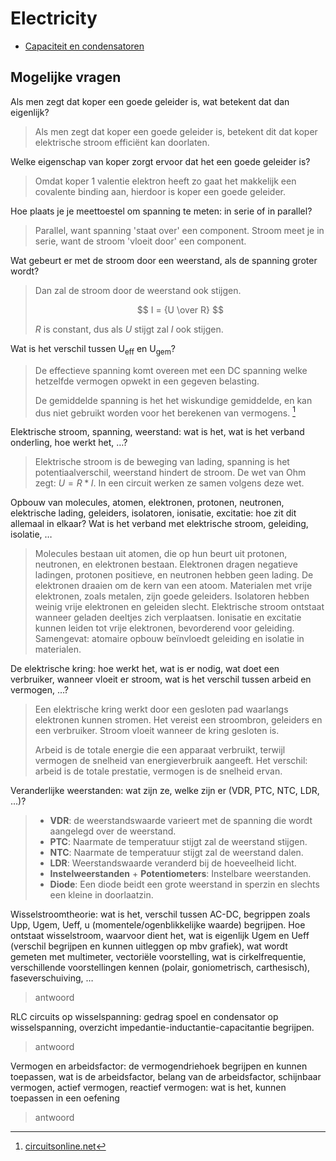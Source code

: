# Electricity

- [Capaciteit en condensatoren](./capaciteit_en_condensatoren/README.md)

## Mogelijke vragen

Als men zegt dat koper een goede geleider is, wat betekent dat dan eigenlijk?

> Als men zegt dat koper een goede geleider is, betekent dit dat koper elektrische stroom efficiënt kan doorlaten.

Welke eigenschap van koper zorgt ervoor dat het een goede geleider is?

> Omdat koper 1 valentie elektron heeft zo gaat het makkelijk een covalente binding aan, hierdoor is koper een goede geleider.

Hoe plaats je je meettoestel om spanning te meten: in serie of in parallel?

> Parallel, want spanning 'staat over' een component. Stroom meet je in serie, want de stroom 'vloeit door' een component.

Wat gebeurt er met de stroom door een weerstand, als de spanning groter wordt?

> Dan zal de stroom door de weerstand ook stijgen.
>
> $$ I = {U \over R} $$
>
> $R$ is constant, dus als $U$ stijgt zal $I$ ook stijgen.

Wat is het verschil tussen U<sub>eff</sub> en U<sub>gem</sub>?

> De effectieve spanning komt overeen met een DC spanning welke hetzelfde vermogen opwekt in een gegeven belasting.
>
> De gemiddelde spanning is het het wiskundige gemiddelde, en kan dus niet gebruikt worden voor het berekenen van vermogens. [^1]
>
> [^1]: [circuitsonline.net](https://www.circuitsonline.net/forum/view/17319)

Elektrische stroom, spanning, weerstand: wat is het, wat is het verband onderling,
hoe werkt het, …?

> Elektrische stroom is de beweging van lading, spanning is het potentiaalverschil, weerstand hindert de stroom. De wet van Ohm zegt: $U=R*I$. In een circuit werken ze samen volgens deze wet.

Opbouw van molecules, atomen, elektronen, protonen, neutronen, elektrische
lading, geleiders, isolatoren, ionisatie, excitatie: hoe zit dit allemaal in elkaar? Wat is
het verband met elektrische stroom, geleiding, isolatie, …

> Molecules bestaan uit atomen, die op hun beurt uit protonen, neutronen, en elektronen bestaan. Elektronen dragen negatieve ladingen, protonen positieve, en neutronen hebben geen lading. De elektronen draaien om de kern van een atoom. Materialen met vrije elektronen, zoals metalen, zijn goede geleiders. Isolatoren hebben weinig vrije elektronen en geleiden slecht. Elektrische stroom ontstaat wanneer geladen deeltjes zich verplaatsen. Ionisatie en excitatie kunnen leiden tot vrije elektronen, bevorderend voor geleiding. Samengevat: atomaire opbouw beïnvloedt geleiding en isolatie in materialen.

De elektrische kring: hoe werkt het, wat is er nodig, wat doet een verbruiker,
wanneer vloeit er stroom, wat is het verschil tussen arbeid en vermogen, …?

> Een elektrische kring werkt door een gesloten pad waarlangs elektronen kunnen stromen. Het vereist een stroombron, geleiders en een verbruiker. Stroom vloeit wanneer de kring gesloten is.
>
> Arbeid is de totale energie die een apparaat verbruikt, terwijl vermogen de snelheid van energieverbruik aangeeft. Het verschil: arbeid is de totale prestatie, vermogen is de snelheid ervan.

Veranderlijke weerstanden: wat zijn ze, welke zijn er (VDR, PTC, NTC, LDR, …)?

> - **VDR**: de weerstandswaarde varieert met de spanning die wordt aangelegd over de weerstand.
> - **PTC**: Naarmate de temperatuur stijgt zal de weerstand stijgen.
> - **NTC**: Naarmate de temperatuur stijgt zal de weerstand dalen.
> - **LDR**: Weerstandswaarde veranderd bij de hoeveelheid licht.
> - **Instelweerstanden** + **Potentiometers**: Instelbare weerstanden.
> - **Diode**: Een diode beidt een grote weerstand in sperzin en slechts een kleine in doorlaatzin.

Wisselstroomtheorie: wat is het, verschil tussen AC-DC, begrippen zoals Upp, Ugem,
Ueff, u (momentele/ogenblikkelijke waarde) begrijpen. Hoe ontstaat wisselstroom,
waarvoor dient het, wat is eigenlijk Ugem en Ueff (verschil begrijpen en kunnen
uitleggen op mbv grafiek), wat wordt gemeten met multimeter, vectoriële
voorstelling, wat is cirkelfrequentie, verschillende voorstellingen kennen (polair,
goniometrisch, carthesisch), faseverschuiving, …

> antwoord

RLC circuits op wisselspanning: gedrag spoel en condensator op wisselspanning,
overzicht impedantie-inductantie-capacitantie begrijpen.

> antwoord

Vermogen en arbeidsfactor: de vermogendriehoek begrijpen en kunnen toepassen,
wat is de arbeidsfactor, belang van de arbeidsfactor, schijnbaar vermogen, actief
vermogen, reactief vermogen: wat is het, kunnen toepassen in een oefening

> antwoord
